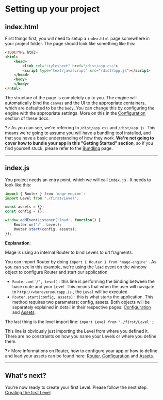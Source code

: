 # Setting up your project

## index.html

First things first, you will need to setup a `index.html` page somewhere in your project folder. The page should look like something like this:

```html
<!DOCTYPE html>
<html>
    <head>
        <link rel="stylesheet" href="/dist/app.css">
        <script type="text/javascript" src="/dist/app.js"></script>
    </head>
    <body>
    </body>
</html>
```

The structure of the page is completely up to you. The engine will automatically bind the `canvas` and the UI to the appropriate containers, which are defaulted to be the `body`. You can change this by configuring the engine with the appropriate settings. More on this in the [Configuration](/engine/advanced/configuration) section of these docs.

?> As you can see, we're referring to `/dist/app.css` and `/dist/app.js`. This means we're going to assume you will have a bundling tool installed, and that you have a basic understanding of how they work. **We're not going to cover how to bundle your app in this "Getting Started" section**, so if you find yourself stuck, please refer to the [Bundling](/engine/advanced/bundling.md) page.

---

## index.js

You project needs an entry point, which we will call `index.js` . It needs to look like this:

```js
import { Router } from 'mage-engine';
import Level from './first/Level';

const assets = {};
const config = {};

window.addEventListener('load', function() {
    Router.on('/', Level);
    Router.start(config, assets);
});
```

**Explanation**:

Mage is using an internal Router to bind Levels to url fragments.

You can import Router by doing `import { Router } from 'mage-engine'` . As you can see in this example, we're using the `load` event on the window object to configure Router and start our application.

- `Router.on('/', Level)` : this line is performing the binding between the base route and your Level. This means that when the user will navigate to `http://whereveryourapp.is` , the `Level` will be executed.
- `Router.start(config, assets)` : this is what starts the application. This method requires two parameters: config, assets. Both objects will be separately explained in detail in their respective pages: [Configuration](/engine/advanced/configuration.md) and [Assets](/engine/advanced/assets/loading.md).

The last thing is the level import line: `import Level from './first/Level';`.

This line is obviously just importing the Level from where you defined it. There are no constraints on how you name your Levels or where you define them.

?> More informations on Router, how to configure your app or how to define and load your assets can be found here: [Router](/engine/advanced/router.md), [Configuration](/engine/advanced/configuration.md) and [Assets](/).

---

## What's next?

You're now ready to create your first Level. Please follow the next step: [Creating the first Level](/engine/getting-started/creating-first-level.md)